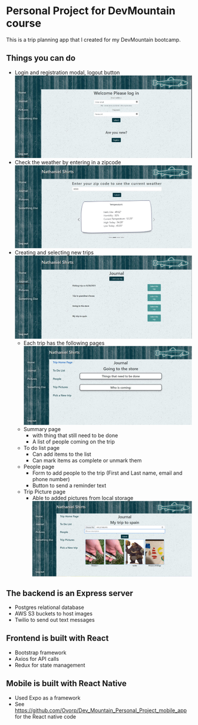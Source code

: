 # Personal Project for DevMountain course

This is a trip planning app that I created for my DevMountain bootcamp.
## Things you can do
- Login and registration modal, logout button
![homepage](https://github.com/Ovorp/personal-project-trip-planner/blob/main/screenshots/home.JPG?raw=true)
- Check the weather by entering in a zipcode
![zicode](https://github.com/Ovorp/personal-project-trip-planner/blob/main/screenshots/zipcode.JPG?raw=true)
- Creating and selecting new trips
![trips](https://github.com/Ovorp/personal-project-trip-planner/blob/main/screenshots/trip.JPG?raw=true)
  - Each trip has the following pages
![summary](https://github.com/Ovorp/personal-project-trip-planner/blob/main/screenshots/summary.JPG?raw=true)
  - Summary page 
    - with thing that still need to be done
    - A list of people coming on the trip
  - To do list page
    - Can add items to the list
    - Can mark items as complete or unmark them
  - People page
    - Form to add people to the trip (First and Last name, email and phone number)
    - Button to send a reminder text 
  - Trip Picture page
    - Able to added pictures from local storage
![summary](https://github.com/Ovorp/personal-project-trip-planner/blob/main/screenshots/pictureslist.JPG?raw=true)

## The backend is an Express server
- Postgres relational database
- AWS S3 buckets to host images
- Twilio to send out text messages

## Frontend is built with React
- Bootstrap framework
- Axios for API calls
- Redux for state management

## Mobile is built with React Native
- Used Expo as a framework
- See https://github.com/Ovorp/Dev_Mountain_Personal_Project_mobile_app for the React native code
